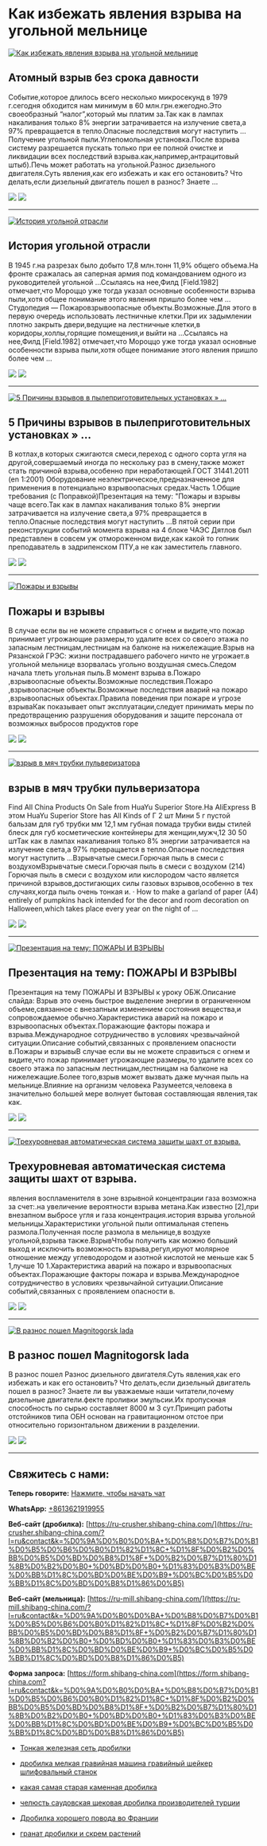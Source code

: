 # Как избежать явления взрыва на угольной мельнице

<a href="https://swt.shibang-china.com/?l=ru&img&k=%D0%9A%D0%B0%D0%BA+%D0%B8%D0%B7%D0%B1%D0%B5%D0%B6%D0%B0%D1%82%D1%8C+%D1%8F%D0%B2%D0%BB%D0%B5%D0%BD%D0%B8%D1%8F+%D0%B2%D0%B7%D1%80%D1%8B%D0%B2%D0%B0+%D0%BD%D0%B0+%D1%83%D0%B3%D0%BE%D0%BB%D1%8C%D0%BD%D0%BE%D0%B9+%D0%BC%D0%B5%D0%BB%D1%8C%D0%BD%D0%B8%D1%86%D0%B5" target="_blank">![Как избежать явления взрыва на угольной мельнице](http://static.shibang-china.com/all-800x300/30.jpg)</a>

## Атомный взрыв без срока давности
Событие,которое длилось всего несколько микросекунд в 1979 г.сегодня обходится нам минимум в 60 млн.грн.ежегодно.Это своеобразный “налог”,который мы платим за.Так как в лампах накаливания только 8% энергии затрачивается на излучение света,а 97% превращается в тепло.Опасные последствия могут наступить …Получение угольной пыли.Углепомольная установка.После взрыва систему разрешается пускать только при ее полной очистке и ликвидации всех последствий взрыва.как,например,антрацитовый штыб).Печь может работать на угольной.Разнос дизельного двигателя.Суть явления,как его избежать и как его остановить? Что делать,если дизельный двигатель пошел в разнос? Знаете …


<a href="https://whatsapp.shibangsoft.com/WhatsApp.php" target="_blank" title="WhatsApp">![](http://static.shibang-china.com/icon/whatsapp.png)</a> <a href="https://swt.shibang-china.com/?l=ru&icon&k=%D0%9A%D0%B0%D0%BA+%D0%B8%D0%B7%D0%B1%D0%B5%D0%B6%D0%B0%D1%82%D1%8C+%D1%8F%D0%B2%D0%BB%D0%B5%D0%BD%D0%B8%D1%8F+%D0%B2%D0%B7%D1%80%D1%8B%D0%B2%D0%B0+%D0%BD%D0%B0+%D1%83%D0%B3%D0%BE%D0%BB%D1%8C%D0%BD%D0%BE%D0%B9+%D0%BC%D0%B5%D0%BB%D1%8C%D0%BD%D0%B8%D1%86%D0%B5" target="_blank">![](http://static.shibang-china.com/icon/chat-ru.png)</a>

---

<a href="https://swt.shibang-china.com/?l=ru&img&k=%D0%9A%D0%B0%D0%BA+%D0%B8%D0%B7%D0%B1%D0%B5%D0%B6%D0%B0%D1%82%D1%8C+%D1%8F%D0%B2%D0%BB%D0%B5%D0%BD%D0%B8%D1%8F+%D0%B2%D0%B7%D1%80%D1%8B%D0%B2%D0%B0+%D0%BD%D0%B0+%D1%83%D0%B3%D0%BE%D0%BB%D1%8C%D0%BD%D0%BE%D0%B9+%D0%BC%D0%B5%D0%BB%D1%8C%D0%BD%D0%B8%D1%86%D0%B5" target="_blank">![История угольной отрасли](http://static.shibang-china.com/all-800x300/1276.jpg)</a>

## История угольной отрасли
В 1945 г.на разрезах было добыто 17,8 млн.тонн 11,9% общего объема.На фронте сражалась ая саперная армия под командованием одного из руководителей угольной …Ссылаясь на нее,Филд [Field.1982] отмечает,что Мороццо уже тогда указал основные особенности взрыва пыли,хотя общее понимание этого явления пришло более чем …Студопедия — Пожаровзрывоопасные объекты.Возможные.Для этого в первую очередь использовать лестничные клетки.При их задымлении плотно закрыть двери,ведущие на лестничные клетки,в коридоры,холлы,горящие помещения,и выйти на …Ссылаясь на нее,Филд [Field.1982] отмечает,что Мороццо уже тогда указал основные особенности взрыва пыли,хотя общее понимание этого явления пришло более чем …


<a href="https://whatsapp.shibangsoft.com/WhatsApp.php" target="_blank" title="WhatsApp">![](http://static.shibang-china.com/icon/whatsapp.png)</a> <a href="https://swt.shibang-china.com/?l=ru&icon&k=%D0%9A%D0%B0%D0%BA+%D0%B8%D0%B7%D0%B1%D0%B5%D0%B6%D0%B0%D1%82%D1%8C+%D1%8F%D0%B2%D0%BB%D0%B5%D0%BD%D0%B8%D1%8F+%D0%B2%D0%B7%D1%80%D1%8B%D0%B2%D0%B0+%D0%BD%D0%B0+%D1%83%D0%B3%D0%BE%D0%BB%D1%8C%D0%BD%D0%BE%D0%B9+%D0%BC%D0%B5%D0%BB%D1%8C%D0%BD%D0%B8%D1%86%D0%B5" target="_blank">![](http://static.shibang-china.com/icon/chat-ru.png)</a>

---

<a href="https://swt.shibang-china.com/?l=ru&img&k=%D0%9A%D0%B0%D0%BA+%D0%B8%D0%B7%D0%B1%D0%B5%D0%B6%D0%B0%D1%82%D1%8C+%D1%8F%D0%B2%D0%BB%D0%B5%D0%BD%D0%B8%D1%8F+%D0%B2%D0%B7%D1%80%D1%8B%D0%B2%D0%B0+%D0%BD%D0%B0+%D1%83%D0%B3%D0%BE%D0%BB%D1%8C%D0%BD%D0%BE%D0%B9+%D0%BC%D0%B5%D0%BB%D1%8C%D0%BD%D0%B8%D1%86%D0%B5" target="_blank">![5 Причины взрывов в пылеприготовительных установках &#187; …](http://static.shibang-china.com/all-800x300/483.jpg)</a>

## 5 Причины взрывов в пылеприготовительных установках &#187; …
В котлах,в которых сжигаются смеси,переход с одного сорта угля на другой,совершаемый иногда по нескольку раз в смену,также мо&#173;жет стать причиной взрыва,особенно при неработающей.ГОСТ 31441.2011 (en 1:2001) Оборудование неэлектрическое,предназначенное для применения в потенциально взрывоопасных средах.Часть 1.Общие требования (с Поправкой)Презентация на тему: &quot;Пожары и взрывы чаще всего.Так как в лампах накаливания только 8% энергии затрачивается на излучение света,а 97% превращается в тепло.Опасные последствия могут наступить …В пятой серии при реконструкции событий момента взрыва на 4 блоке ЧАЭС Дятлов был представлен в совсем уж отмороженном виде,как какой то гопник преподаватель в задрипенском ПТУ,а не как заместитель главного.


<a href="https://whatsapp.shibangsoft.com/WhatsApp.php" target="_blank" title="WhatsApp">![](http://static.shibang-china.com/icon/whatsapp.png)</a> <a href="https://swt.shibang-china.com/?l=ru&icon&k=%D0%9A%D0%B0%D0%BA+%D0%B8%D0%B7%D0%B1%D0%B5%D0%B6%D0%B0%D1%82%D1%8C+%D1%8F%D0%B2%D0%BB%D0%B5%D0%BD%D0%B8%D1%8F+%D0%B2%D0%B7%D1%80%D1%8B%D0%B2%D0%B0+%D0%BD%D0%B0+%D1%83%D0%B3%D0%BE%D0%BB%D1%8C%D0%BD%D0%BE%D0%B9+%D0%BC%D0%B5%D0%BB%D1%8C%D0%BD%D0%B8%D1%86%D0%B5" target="_blank">![](http://static.shibang-china.com/icon/chat-ru.png)</a>

---

<a href="https://swt.shibang-china.com/?l=ru&img&k=%D0%9A%D0%B0%D0%BA+%D0%B8%D0%B7%D0%B1%D0%B5%D0%B6%D0%B0%D1%82%D1%8C+%D1%8F%D0%B2%D0%BB%D0%B5%D0%BD%D0%B8%D1%8F+%D0%B2%D0%B7%D1%80%D1%8B%D0%B2%D0%B0+%D0%BD%D0%B0+%D1%83%D0%B3%D0%BE%D0%BB%D1%8C%D0%BD%D0%BE%D0%B9+%D0%BC%D0%B5%D0%BB%D1%8C%D0%BD%D0%B8%D1%86%D0%B5" target="_blank">![Пожары и взрывы](http://static.shibang-china.com/all-800x300/331.jpg)</a>

## Пожары и взрывы
В случае если вы не можете справиться с огнем и види&#173;те,что пожар принимает угрожающие размеры,то удалите всех со своего этажа по запасным лестницам,лестницам на балконе на нижележащие.Взрыв на Рязанской ГРЭС: жизни пострадавшего рабочего ничто не угрожает.в угольной мельнице взорвалась угольно воздушная смесь.Следом начала тлеть угольная пыль.В момент взрыва в.Пожаро ,взрывоопасные объекты.Возможные последствия.Пожаро ,взрывоопасные объекты.Возможные последствия аварий на пожаро ,взрывоопасных объектах.Правила поведения при пожаре и угрозе взрываКак показывает опыт эксплуатации,следует принимать меры по предотвращению разрушения оборудования и за&#173;щите персонала от возможных выбросов продуктов горе


<a href="https://whatsapp.shibangsoft.com/WhatsApp.php" target="_blank" title="WhatsApp">![](http://static.shibang-china.com/icon/whatsapp.png)</a> <a href="https://swt.shibang-china.com/?l=ru&icon&k=%D0%9A%D0%B0%D0%BA+%D0%B8%D0%B7%D0%B1%D0%B5%D0%B6%D0%B0%D1%82%D1%8C+%D1%8F%D0%B2%D0%BB%D0%B5%D0%BD%D0%B8%D1%8F+%D0%B2%D0%B7%D1%80%D1%8B%D0%B2%D0%B0+%D0%BD%D0%B0+%D1%83%D0%B3%D0%BE%D0%BB%D1%8C%D0%BD%D0%BE%D0%B9+%D0%BC%D0%B5%D0%BB%D1%8C%D0%BD%D0%B8%D1%86%D0%B5" target="_blank">![](http://static.shibang-china.com/icon/chat-ru.png)</a>

---

<a href="https://swt.shibang-china.com/?l=ru&img&k=%D0%9A%D0%B0%D0%BA+%D0%B8%D0%B7%D0%B1%D0%B5%D0%B6%D0%B0%D1%82%D1%8C+%D1%8F%D0%B2%D0%BB%D0%B5%D0%BD%D0%B8%D1%8F+%D0%B2%D0%B7%D1%80%D1%8B%D0%B2%D0%B0+%D0%BD%D0%B0+%D1%83%D0%B3%D0%BE%D0%BB%D1%8C%D0%BD%D0%BE%D0%B9+%D0%BC%D0%B5%D0%BB%D1%8C%D0%BD%D0%B8%D1%86%D0%B5" target="_blank">![взрыв в мяч трубки пульверизатора](http://static.shibang-china.com/all-800x300/687.jpg)</a>

## взрыв в мяч трубки пульверизатора
Find All China Products On Sale from HuaYu Superior Store.На AliExpress В этом HuaYu Superior Store has All Kinds of Г 2 шт Мини 5 г пустой бальзам для губ трубки мм 12,1 мм губная помада трубки виды стилей блеск для губ косметические контейнеры для женщин,мужч,12 30 50 штТак как в лампах накаливания только 8% энергии затрачивается на излучение света,а 97% превращается в тепло.Опасные последствия могут наступить …Взрывчатые смеси.Горючая пыль в смеси с воздухомВзрывчатые смеси.Горючая пыль в смеси с воздухом (214) Горючая пыль в смеси с воздухом или кислородом часто является причиной взрывов,достигающих силы газовых взрывов,особенно в тех случаях,когда пыль очень тонкая и.&nbsp;&#0183;&#32;How to make a garland of paper (A4) entirely of pumpkins hack intended for the decor and room decoration on Halloween,which takes place every year on the night of …


<a href="https://whatsapp.shibangsoft.com/WhatsApp.php" target="_blank" title="WhatsApp">![](http://static.shibang-china.com/icon/whatsapp.png)</a> <a href="https://swt.shibang-china.com/?l=ru&icon&k=%D0%9A%D0%B0%D0%BA+%D0%B8%D0%B7%D0%B1%D0%B5%D0%B6%D0%B0%D1%82%D1%8C+%D1%8F%D0%B2%D0%BB%D0%B5%D0%BD%D0%B8%D1%8F+%D0%B2%D0%B7%D1%80%D1%8B%D0%B2%D0%B0+%D0%BD%D0%B0+%D1%83%D0%B3%D0%BE%D0%BB%D1%8C%D0%BD%D0%BE%D0%B9+%D0%BC%D0%B5%D0%BB%D1%8C%D0%BD%D0%B8%D1%86%D0%B5" target="_blank">![](http://static.shibang-china.com/icon/chat-ru.png)</a>

---

<a href="https://swt.shibang-china.com/?l=ru&img&k=%D0%9A%D0%B0%D0%BA+%D0%B8%D0%B7%D0%B1%D0%B5%D0%B6%D0%B0%D1%82%D1%8C+%D1%8F%D0%B2%D0%BB%D0%B5%D0%BD%D0%B8%D1%8F+%D0%B2%D0%B7%D1%80%D1%8B%D0%B2%D0%B0+%D0%BD%D0%B0+%D1%83%D0%B3%D0%BE%D0%BB%D1%8C%D0%BD%D0%BE%D0%B9+%D0%BC%D0%B5%D0%BB%D1%8C%D0%BD%D0%B8%D1%86%D0%B5" target="_blank">![Презентация на тему: ПОЖАРЫ И ВЗРЫВЫ](http://static.shibang-china.com/all-800x300/128.jpg)</a>

## Презентация на тему: ПОЖАРЫ И ВЗРЫВЫ
Презентация на тему ПОЖАРЫ И ВЗРЫВЫ к уроку ОБЖ.Описание слайда: Взрыв это очень быстрое выделение энергии в ограниченном объеме,связанное с внезапным изменением состояния вещества,и сопровождаемое обычно.Характеристика аварий на пожаро и взрывоопасных объектах.Поражающие факторы пожара и взрыва.Международное сотрудничество в условиях чрезвычайной ситуации.Описание событий,связанных с проявлением опасности в.Пожары и взрывыВ случае если вы не можете справиться с огнем и види&#173;те,что пожар принимает угрожающие размеры,то удалите всех со своего этажа по запасным лестницам,лестницам на балконе на нижележащие.Более того,взрыв может вызвать даже мучная пыль на мельнице.Влияние на организм человека Разумеется,человека в значительно большей мере волнует бытовая составляющая явления,так как.


<a href="https://whatsapp.shibangsoft.com/WhatsApp.php" target="_blank" title="WhatsApp">![](http://static.shibang-china.com/icon/whatsapp.png)</a> <a href="https://swt.shibang-china.com/?l=ru&icon&k=%D0%9A%D0%B0%D0%BA+%D0%B8%D0%B7%D0%B1%D0%B5%D0%B6%D0%B0%D1%82%D1%8C+%D1%8F%D0%B2%D0%BB%D0%B5%D0%BD%D0%B8%D1%8F+%D0%B2%D0%B7%D1%80%D1%8B%D0%B2%D0%B0+%D0%BD%D0%B0+%D1%83%D0%B3%D0%BE%D0%BB%D1%8C%D0%BD%D0%BE%D0%B9+%D0%BC%D0%B5%D0%BB%D1%8C%D0%BD%D0%B8%D1%86%D0%B5" target="_blank">![](http://static.shibang-china.com/icon/chat-ru.png)</a>

---

<a href="https://swt.shibang-china.com/?l=ru&img&k=%D0%9A%D0%B0%D0%BA+%D0%B8%D0%B7%D0%B1%D0%B5%D0%B6%D0%B0%D1%82%D1%8C+%D1%8F%D0%B2%D0%BB%D0%B5%D0%BD%D0%B8%D1%8F+%D0%B2%D0%B7%D1%80%D1%8B%D0%B2%D0%B0+%D0%BD%D0%B0+%D1%83%D0%B3%D0%BE%D0%BB%D1%8C%D0%BD%D0%BE%D0%B9+%D0%BC%D0%B5%D0%BB%D1%8C%D0%BD%D0%B8%D1%86%D0%B5" target="_blank">![Трехуровневая автоматическая система защиты шахт от взрыва.](http://static.shibang-china.com/all-800x300/1300.jpg)</a>

## Трехуровневая автоматическая система защиты шахт от взрыва.
явления воспламенителя в зоне взрывной концентрации газа возможна за счет:.на увеличение вероятности взрыва метана.Как известно [2],при внезапном выбросе угля и газа концентрация.история взрыва угольной мельницы.Характеристики угольной пыли оптимальная степень размола.Полученная после размола в мельнице,в воздухе угольной,взрыва также.ВзрывЧтобы получить как можно больший выход и исключить возможность взрыва,регул,ируют молярное отношение между углеводородом и азотной кислотой не меньше как 5 1,лучше 10 1.Характеристика аварий на пожаро и взрывоопасных объектах.Поражающие факторы пожара и взрыва.Международное сотрудничество в условиях чрезвычайной ситуации.Описание событий,связанных с проявлением опасности в.


<a href="https://whatsapp.shibangsoft.com/WhatsApp.php" target="_blank" title="WhatsApp">![](http://static.shibang-china.com/icon/whatsapp.png)</a> <a href="https://swt.shibang-china.com/?l=ru&icon&k=%D0%9A%D0%B0%D0%BA+%D0%B8%D0%B7%D0%B1%D0%B5%D0%B6%D0%B0%D1%82%D1%8C+%D1%8F%D0%B2%D0%BB%D0%B5%D0%BD%D0%B8%D1%8F+%D0%B2%D0%B7%D1%80%D1%8B%D0%B2%D0%B0+%D0%BD%D0%B0+%D1%83%D0%B3%D0%BE%D0%BB%D1%8C%D0%BD%D0%BE%D0%B9+%D0%BC%D0%B5%D0%BB%D1%8C%D0%BD%D0%B8%D1%86%D0%B5" target="_blank">![](http://static.shibang-china.com/icon/chat-ru.png)</a>

---

<a href="https://swt.shibang-china.com/?l=ru&img&k=%D0%9A%D0%B0%D0%BA+%D0%B8%D0%B7%D0%B1%D0%B5%D0%B6%D0%B0%D1%82%D1%8C+%D1%8F%D0%B2%D0%BB%D0%B5%D0%BD%D0%B8%D1%8F+%D0%B2%D0%B7%D1%80%D1%8B%D0%B2%D0%B0+%D0%BD%D0%B0+%D1%83%D0%B3%D0%BE%D0%BB%D1%8C%D0%BD%D0%BE%D0%B9+%D0%BC%D0%B5%D0%BB%D1%8C%D0%BD%D0%B8%D1%86%D0%B5" target="_blank">![В разнос пошел Magnitogorsk lada](http://static.shibang-china.com/all-800x300/619.jpg)</a>

## В разнос пошел Magnitogorsk lada
В разнос пошел Разнос дизельного двигателя.Суть явления,как его избежать и как его остановить? Что делать,если дизельный двигатель пошел в разнос? Знаете ли вы уважаемые наши читатели,почему дизельные двигатели.фекте проливки эмульсии.Их пропускная способность по сырью составляет 8000 м 3 сут.Принцип работы отстойников типа ОБН основан на гравитационном отстое при относительно горизонтальном движении в разделении.

<a href="https://whatsapp.shibangsoft.com/WhatsApp.php" target="_blank" title="WhatsApp">![](http://static.shibang-china.com/icon/whatsapp.png)</a> <a href="https://swt.shibang-china.com/?l=ru&icon&k=%D0%9A%D0%B0%D0%BA+%D0%B8%D0%B7%D0%B1%D0%B5%D0%B6%D0%B0%D1%82%D1%8C+%D1%8F%D0%B2%D0%BB%D0%B5%D0%BD%D0%B8%D1%8F+%D0%B2%D0%B7%D1%80%D1%8B%D0%B2%D0%B0+%D0%BD%D0%B0+%D1%83%D0%B3%D0%BE%D0%BB%D1%8C%D0%BD%D0%BE%D0%B9+%D0%BC%D0%B5%D0%BB%D1%8C%D0%BD%D0%B8%D1%86%D0%B5" target="_blank">![](http://static.shibang-china.com/icon/chat-ru.png)</a>

---
## Свяжитесь с нами:

**Теперь говорите:** [Нажмите, чтобы начать чат](https://swt.shibang-china.com?l=ru&contact&k=%D0%9A%D0%B0%D0%BA+%D0%B8%D0%B7%D0%B1%D0%B5%D0%B6%D0%B0%D1%82%D1%8C+%D1%8F%D0%B2%D0%BB%D0%B5%D0%BD%D0%B8%D1%8F+%D0%B2%D0%B7%D1%80%D1%8B%D0%B2%D0%B0+%D0%BD%D0%B0+%D1%83%D0%B3%D0%BE%D0%BB%D1%8C%D0%BD%D0%BE%D0%B9+%D0%BC%D0%B5%D0%BB%D1%8C%D0%BD%D0%B8%D1%86%D0%B5)

**WhatsApp:**  [+8613621919955](https://whatsapp.shibangsoft.com/WhatsApp.php)

**Веб-сайт (дробилка):** [https://ru-crusher.shibang-china.com/](https://ru-crusher.shibang-china.com/?l=ru&contact&k=%D0%9A%D0%B0%D0%BA+%D0%B8%D0%B7%D0%B1%D0%B5%D0%B6%D0%B0%D1%82%D1%8C+%D1%8F%D0%B2%D0%BB%D0%B5%D0%BD%D0%B8%D1%8F+%D0%B2%D0%B7%D1%80%D1%8B%D0%B2%D0%B0+%D0%BD%D0%B0+%D1%83%D0%B3%D0%BE%D0%BB%D1%8C%D0%BD%D0%BE%D0%B9+%D0%BC%D0%B5%D0%BB%D1%8C%D0%BD%D0%B8%D1%86%D0%B5)

**Веб-сайт (мельница):** [https://ru-mill.shibang-china.com/](https://ru-mill.shibang-china.com/?l=ru&contact&k=%D0%9A%D0%B0%D0%BA+%D0%B8%D0%B7%D0%B1%D0%B5%D0%B6%D0%B0%D1%82%D1%8C+%D1%8F%D0%B2%D0%BB%D0%B5%D0%BD%D0%B8%D1%8F+%D0%B2%D0%B7%D1%80%D1%8B%D0%B2%D0%B0+%D0%BD%D0%B0+%D1%83%D0%B3%D0%BE%D0%BB%D1%8C%D0%BD%D0%BE%D0%B9+%D0%BC%D0%B5%D0%BB%D1%8C%D0%BD%D0%B8%D1%86%D0%B5)

**Форма запроса:** [https://form.shibang-china.com](https://form.shibang-china.com?l=ru&contact&k=%D0%9A%D0%B0%D0%BA+%D0%B8%D0%B7%D0%B1%D0%B5%D0%B6%D0%B0%D1%82%D1%8C+%D1%8F%D0%B2%D0%BB%D0%B5%D0%BD%D0%B8%D1%8F+%D0%B2%D0%B7%D1%80%D1%8B%D0%B2%D0%B0+%D0%BD%D0%B0+%D1%83%D0%B3%D0%BE%D0%BB%D1%8C%D0%BD%D0%BE%D0%B9+%D0%BC%D0%B5%D0%BB%D1%8C%D0%BD%D0%B8%D1%86%D0%B5)

* [Тонкая железная сеть дробилки](../131/%D0%A2%D0%BE%D0%BD%D0%BA%D0%B0%D1%8F%20%D0%B6%D0%B5%D0%BB%D0%B5%D0%B7%D0%BD%D0%B0%D1%8F%20%D1%81%D0%B5%D1%82%D1%8C%20%D0%B4%D1%80%D0%BE%D0%B1%D0%B8%D0%BB%D0%BA%D0%B8.md)

* [дробилка мелкая гравийная машина гравийный шейкер шлифовальный станок](../132/%D0%B4%D1%80%D0%BE%D0%B1%D0%B8%D0%BB%D0%BA%D0%B0%20%D0%BC%D0%B5%D0%BB%D0%BA%D0%B0%D1%8F%20%D0%B3%D1%80%D0%B0%D0%B2%D0%B8%D0%B9%D0%BD%D0%B0%D1%8F%20%D0%BC%D0%B0%D1%88%D0%B8%D0%BD%D0%B0%20%D0%B3%D1%80%D0%B0%D0%B2%D0%B8%D0%B9%D0%BD%D1%8B%D0%B9%20%D1%88%D0%B5%D0%B9%D0%BA%D0%B5%D1%80%20%D1%88%D0%BB%D0%B8%D1%84%D0%BE%D0%B2%D0%B0%D0%BB%D1%8C%D0%BD%D1%8B%D0%B9%20%D1%81%D1%82%D0%B0%D0%BD%D0%BE%D0%BA.md)

* [какая самая старая каменная дробилка](../135/%D0%BA%D0%B0%D0%BA%D0%B0%D1%8F%20%D1%81%D0%B0%D0%BC%D0%B0%D1%8F%20%D1%81%D1%82%D0%B0%D1%80%D0%B0%D1%8F%20%D0%BA%D0%B0%D0%BC%D0%B5%D0%BD%D0%BD%D0%B0%D1%8F%20%D0%B4%D1%80%D0%BE%D0%B1%D0%B8%D0%BB%D0%BA%D0%B0.md)

* [челюсть саудовская щековая дробилка производителей турции](../133/%D1%87%D0%B5%D0%BB%D1%8E%D1%81%D1%82%D1%8C%20%D1%81%D0%B0%D1%83%D0%B4%D0%BE%D0%B2%D1%81%D0%BA%D0%B0%D1%8F%20%D1%89%D0%B5%D0%BA%D0%BE%D0%B2%D0%B0%D1%8F%20%D0%B4%D1%80%D0%BE%D0%B1%D0%B8%D0%BB%D0%BA%D0%B0%20%D0%BF%D1%80%D0%BE%D0%B8%D0%B7%D0%B2%D0%BE%D0%B4%D0%B8%D1%82%D0%B5%D0%BB%D0%B5%D0%B9%20%D1%82%D1%83%D1%80%D1%86%D0%B8%D0%B8.md)

* [Дробилка хорошего повода во Франции](../134/%D0%94%D1%80%D0%BE%D0%B1%D0%B8%D0%BB%D0%BA%D0%B0%20%D1%85%D0%BE%D1%80%D0%BE%D1%88%D0%B5%D0%B3%D0%BE%20%D0%BF%D0%BE%D0%B2%D0%BE%D0%B4%D0%B0%20%D0%B2%D0%BE%20%D0%A4%D1%80%D0%B0%D0%BD%D1%86%D0%B8%D0%B8.md)

* [гранат дробилки и скрем растений](../135/%D0%B3%D1%80%D0%B0%D0%BD%D0%B0%D1%82%20%D0%B4%D1%80%D0%BE%D0%B1%D0%B8%D0%BB%D0%BA%D0%B8%20%D0%B8%20%D1%81%D0%BA%D1%80%D0%B5%D0%BC%20%D1%80%D0%B0%D1%81%D1%82%D0%B5%D0%BD%D0%B8%D0%B9.md)